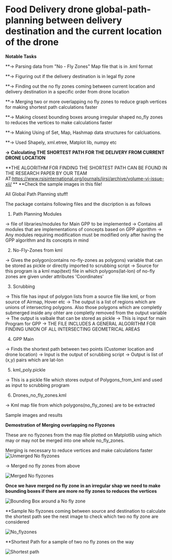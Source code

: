 # Food Delivery drone global-path-planning between delivery destination and the current location of the drone
**Notable Tasks**

**-> Parsing data from "No - Fly Zones" Map file that is in .kml format

**-> Figuring out if the delivery destination is in legal fly zone

**-> Finding out the no fly zones coming between current location and delivery destination in a specific order from drone location

**-> Merging two or more overlapping no fly zones to reduce graph vertices for making shortest path calculations faster

**-> Making closest bounding boxes aroung irregular shaped no_fly zones to reduces the vertices to make calculations faster

**-> Making Using of Set, Map, Hashmap data structures for calcluations.

**-> Used Shapely, xml.etree, Matplot lib, numpy etc

**-> Calculating THE SHORTEST PATH FOR THE DELIVERY FROM CURRENT DRONE LOCATION**

**THE ALGORITHM FOR FINDING THE SHORTEST PATH CAN BE FOUND IN THE RESEARCH PAPER BY OUR TEAM AT:https://www.rsisinternational.org/journals/ijrsi/archive/volume-vi-issue-xii/ **
**Check the sample images in this file!

All Global Path Planning stuff!

The package contains following files and the discription is as follows

1) Path Planning Modules

-> file of libraries/modules for Main GPP to be implemented
-> Contains all modules that are implementations of concepts based on GPP algorithm
-> Any modules requiring modification must be modified only after having the GPP algorithm and its concepts in mind

2) No-Fly-Zones from kml

-> Gives the polygon(contains no-fly-zones as polygons) variable that can be stored as pickle or directly imported to scrubbing script
-> Source for this program is a kml map(text) file in which  polygons(lat-lon) of no-fly zones are given under attributes 'Coordinates'

3) Scrubbing

-> This file has input of polygon lists from a source file like kml, or from source of Airmap, Hover etc
-> The output is a list of regions which are unions of intersecting polygons. Also those polygons which are completly submerged
inside any ohter are completly removed from the output variable
-> The output is vaibale that can be stored as pickle
-> This is input for main Program for GPP
-> THE FILE INCLUDES A GENERAL ALGORITHM FOR FINDING UNION OF ALL INTERSECTING GEOMETRICAL AREAS

4) GPP Main

-> Finds the shortest path between two points (Customer location and drone location)
-> Input is the output of scrubbing script
-> Output is list of (x,y) pairs which are lat-lon

5) kml_poly.pickle

-> This is a pickle file which stores output of Polygons_from_kml and used as input to scrubbing program

6) Drones_no_fly_zones.kml

-> Kml map file from which polygons(no_fly_zones) are to be extracted 

Sample images and results

**Demostration of Merging overlapping no Flyzones**

These are no flyzones from the map file plotted on Matplotlib using which may or may not be merged into one whole no_fly_zones. 

Merging is necessary to reduce vertices and make calculations faster 
![Unmerged No flyzones](https://github.com/dhaval491/Trajectory-Planning-for-Autonomous-food-delivery-drones/blob/master/GPP__NoFlyZones.png)

-> Merged no fly zones from above

![Merged No flyzones](https://github.com/dhaval491/Trajectory-Planning-for-Autonomous-food-delivery-drones/blob/master/GPP_Merged_NoFlyZones.png)

**Once we have merged no fly zone in an irregular shap we need to make bounding boxes if there are more no fly zones to reduces the vertices**

![Bounding Box around a No fly zone](https://github.com/dhaval491/Trajectory-Planning-for-Autonomous-food-delivery-drones/blob/master/GPP_Bounding_boxes_around_No_fly_Zones.png)

**Sample No flyzones coming between source and destination to calculate the shortest path see the nest image to check which two no fly zone are considered

![No_flyzones](https://github.com/dhaval491/Trajectory-Planning-for-Autonomous-food-delivery-drones/blob/master/Sample%20Two%20no%20flyzone.png)

**Shortest Path for a sample of two no fly zones on the way

![Shortest path](https://github.com/dhaval491/Trajectory-Planning-for-Autonomous-food-delivery-drones/blob/master/GPP_Shotest_path.png)
